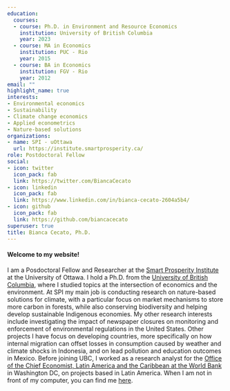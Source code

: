 ```yaml
---
education:
  courses:
  - course: Ph.D. in Environment and Resource Economics
    institution: University of British Columbia
    year: 2023
  - course: MA in Economics
    institution: PUC - Rio
    year: 2015
  - course: BA in Economics
    institution: FGV - Rio
    year: 2012
email: ""
highlight_name: true
interests:
- Environmental economics
- Sustainability
- Climate change economics
- Applied econometrics
- Nature-based solutions
organizations:
- name: SPI - uOttawa
  url: https://institute.smartprosperity.ca/
role: Postdoctoral Fellow
social:
- icon: twitter
  icon_pack: fab
  link: https://twitter.com/BiancaCecato
- icon: linkedin
  icon_pack: fab
  link: https://www.linkedin.com/in/bianca-cecato-2604a5b4/
- icon: github
  icon_pack: fab
  link: https://github.com/biancacecato
superuser: true
title: Bianca Cecato, Ph.D.
---
```


#### Welcome to my website!

I am a Posdoctoral Fellow and Researcher at the [Smart Prosperity Institute](https://institute.smartprosperity.ca/) at the University of Ottawa. I hold a Ph.D. from the [University of British Columbia](https://www.landfood.ubc.ca/), where I studied topics at the intersection of economics and the environment. At SPI my main job is conducting research on nature-based solutions for climate, with a particular focus on market mechanisms to store more carbon in forests, while also conserving biodiversity and helping develop sustainable Indigenous economies. My other research interests include investigating the impact of newspaper closures on monitoring and enforcement of environmental regulations in the United States. Other projects I have focus on developing countries, more specifically on how internal migration can offset losses in consumption caused by weather and climate shocks in Indonesia, and on lead pollution and education outcomes in Mexico. Before joining UBC, I worked as a research analyst for the [Office of the Chief Economist, Latin America and the Caribbean at the World Bank](https://www.worldbank.org/en/region/lac/brief/lac-chief-economist) in Washington DC, on projects based in Latin America. When I am not in front of my computer, you can find me [here](image/climb.jpg).

